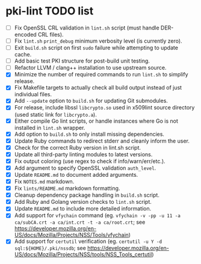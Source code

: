 # pki-lint TODO list

- [ ] Fix OpenSSL CRL validation in ```lint.sh``` script (must handle DER-encoded CRL files).
- [ ] Fix ```lint.sh``` ```print_debug``` minimum verbosity level (is currently zero).
- [ ] Exit ```build.sh``` script on first ```sudo``` failure while attempting to update cache.
- [ ] Add basic test PKI structure for post-build unit testing.
- [ ] Refactor LLVM / clang++ installation to use upstream source.
- [x] Minimize the number of required commands to run ```lint.sh``` to simplify release.
- [x] Fix Makefile targets to actually check all build output instead of just individual files.
- [x] Add ```--update``` option to ```build.sh``` for updating Git submodules.
- [x] For release, include libssl ```libcrypto.so``` used in x509lint source directory (used static link for ```libcrypto.a```).
- [x] Either compile Go lint scripts, or handle instances where Go is not installed in ```lint.sh``` wrapper.
- [x] Add option to ```build.sh``` to only install missing dependencies.
- [x] Update Ruby commands to redirect stderr and cleanly inform the user.
- [x] Check for the correct Ruby version in lint.sh script.
- [x] Update all third-party linting modules to latest versions.
- [x] Fix output coloring (use regex to check if info/warn/err/etc.).
- [x] Add argument to specify OpenSSL validation ```auth_level```.
- [x] Update ```README.md``` to document added arguments.
- [x] Fix ```NOTES.md``` markdown.
- [x] Fix ```lints/README.md``` markdown formatting.
- [x] Cleanup dependency package handling in ```build.sh``` script.
- [x] Add Ruby and Golang version checks to ```lint.sh``` script.
- [x] Update ```README.md``` to include more detailed information.
- [x] Add support for ```vfychain``` command (eg. ```vfychain -v -pp -u 11 -a ca/subCA.crt -a ca/int.crt -t -a ca/root.crt```; see https://developer.mozilla.org/en-US/docs/Mozilla/Projects/NSS/Tools/vfychain)
- [x] Add support for ```certutil``` verification (eg. ```certutil -u Y -d sql:${HOME}/.pki/nssdb```; see https://developer.mozilla.org/en-US/docs/Mozilla/Projects/NSS/tools/NSS_Tools_certutil)
